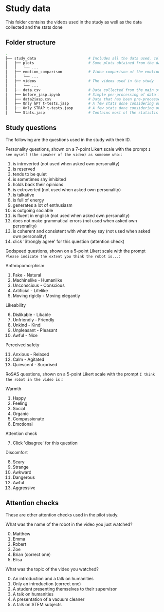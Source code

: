# Study data
This folder contains the videos used in the study as well as the data collected and the stats done

## Folder structure
```bash
.
├── study_data                        # Includes all the data used, collected and analysis from the main study
│   ├── plots                         # Some plots obtained from the data collected
│   │   └── ...
│   ├── emotion_comparison            # Video comparison of the emotions generated by RoBERTa against the word-based method
│   │   └── ...
│   ├── videos                        # The videos used in the study
│   │   └── ...
│   ├── data.csv                      # Data collected from the main study
│   ├── before_jasp.ipynb             # Simple per-processing of data for JASP (remove failed attention checks, etc.)
│   ├── data2jasp.csv                 # Data that has been pre-processed for JASP
│   ├── Only GPT t-tests.jasp         # A few stats done considering only GPT-3 data
│   ├── Only STRAP t-tests.jasp       # A few stats done considering only STRAP data
│   └── Stats.jasp                    # Contains most of the statistis done
```

## Study questions
The following are the questions used in the study with their ID.

Personality questions, shown on a 7-point Likert scale with the prompt `I see myself (the speaker of the video) as someone who:`:
1. is introverted  (not used when asked own personality)
2. is reserved
3. tends to be quiet
4. is sometimes shy inhibited
5. holds back their opinions
6. is extroverted  (not used when asked own personality)
7. is talkative
8. is full of energy
9. generates a lot of enthusiasm
10. is outgoing sociable
11. is fluent in english  (not used when asked own personality)
12. does not make grammatical errors  (not used when asked own personality)
13. is coherent and consistent with what they say  (not used when asked own personality)
14. click 'Strongly agree' for this question   (attention check)

Godspeed questions, shown on a 5-point Likert scale with the prompt `Please indicate the extent you think the robot is...`:

 Anthropomorphism

1. Fake - Natural
2. Machinelike - Humanlike
3. Unconscious - Conscious
4. Artificial - Lifelike
5. Moving rigidly - Moving elegantly

 Likeability

6. Dislikable - Likable
7. Unfriendly - Friendly
8. Unkind - Kind
9. Unpleasant - Pleasant
10. Awful - Nice

 Perceived safety

11. Anxious - Relaxed
12. Calm - Agitated
13. Quiescent - Surprised

RoSAS questions, shown on a 5-point Likert scale with the prompt `I think the robot in the video is:`:

 Warmth

1. Happy
2. Feeling
3. Social
4. Organic
5. Compassionate
6. Emotional 

 Attention check

7. Click 'disagree' for this question

 Discomfort

8. Scary
9. Strange
10. Awkward
11. Dangerous
12. Awful
13. Aggressive

## Attention checks
These are other attention checks used in the pilot study.

What was the name of the robot in the video you just watched?

0. Matthew
1. Emma
2. Robert
3. Zoe
4. Brian  (correct one)
5. Elisa

What was the topic of the video you watched?

0. An introduction and a talk on humanities
1. Only an introduction  (correct one)
2. A student presenting themselves to their supervisor
3. A talk on humanities
4. A presentation of a vacuum cleaner
5. A talk on STEM subjects
